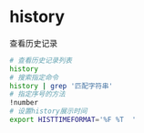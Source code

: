 # history

查看历史记录


```sh
# 查看历史记录列表
history
# 搜索指定命令
history | grep '匹配字符串'
# 指定序号的方法
!number
# 设置history展示时间
export HISTTIMEFORMAT='%F %T  '
```
